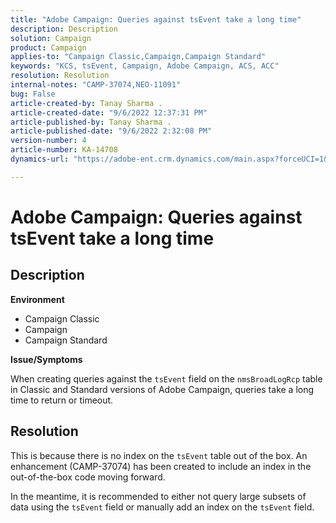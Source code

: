 ```yaml
---
title: "Adobe Campaign: Queries against tsEvent take a long time"
description: Description
solution: Campaign
product: Campaign
applies-to: "Campaign Classic,Campaign,Campaign Standard"
keywords: "KCS, tsEvent, Campaign, Adobe Campaign, ACS, ACC"
resolution: Resolution
internal-notes: "CAMP-37074,NEO-11091"
bug: False
article-created-by: Tanay Sharma .
article-created-date: "9/6/2022 12:37:31 PM"
article-published-by: Tanay Sharma .
article-published-date: "9/6/2022 2:32:08 PM"
version-number: 4
article-number: KA-14708
dynamics-url: "https://adobe-ent.crm.dynamics.com/main.aspx?forceUCI=1&pagetype=entityrecord&etn=knowledgearticle&id=a03690ab-e02d-ed11-9db1-002248086735"

---
```

# Adobe Campaign: Queries against tsEvent take a long time

## Description


<b>Environment</b>

- Campaign Classic
- Campaign
- Campaign Standard




<b>Issue/Symptoms</b>

When creating queries against the `tsEvent` field on the `nmsBroadLogRcp` table in Classic and Standard versions of Adobe Campaign, queries take a long time to return or timeout.


## Resolution


This is because there is no index on the `tsEvent` table out of the box. An enhancement (CAMP-37074) has been created to include an index in the out-of-the-box code moving forward.

In the meantime, it is recommended to either not query large subsets of data using the `tsEvent` field or manually add an index on the `tsEvent` field.
